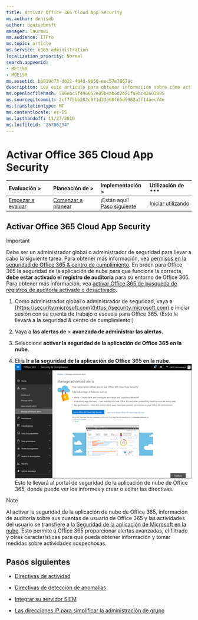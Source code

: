 ```yaml
---
title: Activar Office 365 Cloud App Security
ms.author: deniseb
author: denisebmsft
manager: laurawi
ms.audience: ITPro
ms.topic: article
ms.service: o365-administration
localization_priority: Normal
search.appverid:
- MET150
- MOE150
ms.assetid: ba919c73-d021-404d-9850-eec57e78678c
description: Lea este artículo para obtener información sobre cómo activar Office 365 administración avanzada de seguridad, con tecnología de seguridad de la aplicación en la nube de Microsoft Azure.
ms.openlocfilehash: 586ebc5f496652e05b4ab6d2421fa9bc42603895
ms.sourcegitcommit: 2cf7f5bb282c971d33e00f65d9982a3f14aec74e
ms.translationtype: MT
ms.contentlocale: es-ES
ms.lasthandoff: 11/27/2018
ms.locfileid: "26706294"
---
```

# <a name="turn-on-office-365-cloud-app-security"></a>Activar Office 365 Cloud App Security
  
|Evaluación **\>**|Planeación de **\>**|Implementación **\>**|Utilización de ***|
|:-----|:-----|:-----|:-----|
|[Empezar a evaluar](office-365-cas-overview.md) <br/> |[Comenzar a planear](get-ready-for-office-365-cas.md) <br/> |¡Están aquí!  <br/> [Paso siguiente](activity-policies-and-alerts.md) <br/> |[Iniciar utilizando](utilization-activities-for-ocas.md) <br/> |
  
## <a name="turn-on-office-365-cloud-app-security"></a>Activar Office 365 Cloud App Security

> [!IMPORTANT]
> Debe ser un administrador global o administrador de seguridad para llevar a cabo la siguiente tarea. Para obtener más información, vea [permisos en la seguridad de Office 365 &amp; centro de cumplimiento](permissions-in-the-security-and-compliance-center.md). En orden para Office 365 la seguridad de la aplicación de nube para que funcione la correcta, **debe estar activado el registro de auditoría** para su entorno de Office 365. Para obtener más información, vea [activar Office 365 de búsqueda de registros de auditoría activado o desactivado](turn-audit-log-search-on-or-off.md). 
  
1. Como administrador global o administrador de seguridad, vaya a [https://security.microsoft.com](https://security.microsoft.com) e iniciar sesión con su cuenta de trabajo o escuela para Office 365. (Esto le llevará a la seguridad &amp; centro de cumplimiento.) 
    
2. Vaya a **las alertas de** \> **avanzada de administrar las alertas**.
    
3. Seleccione **activar la seguridad de la aplicación de Office 365 en la nube**.
    
4. Elija **Ir a la seguridad de la aplicación de Office 365 en la nube**.<br/>![En la seguridad &amp; centro de cumplimiento, elija Administrar alertas avanzadas para ir a la seguridad de la aplicación de nube de Office 365](media/958632d4-03e3-4ade-8e22-d5509db6fca7.png)<br/>Esto le llevará al portal de seguridad de la aplicación de nube de Office 365, donde puede ver los informes y crear o editar las directivas.
    
> [!NOTE]
> Al activar la seguridad de la aplicación de nube de Office 365, información de auditoría sobre sus cuentas de usuario de Office 365 y las actividades del usuario se transfiere a la [Seguridad de la aplicación de Microsoft en la nube](https://aka.ms/whatiscas). Esto permite a Office 365 proporcionar alertas avanzadas, el filtrado y otras características para que pueda obtener información y tomar medidas sobre actividades sospechosas. 
  
## <a name="next-steps"></a>Pasos siguientes

- [Directivas de actividad](activity-policies-and-alerts.md)
    
- [Directivas de detección de anomalías](anomaly-detection-policies-in-ocas.md)
    
- [Integrar su servidor SIEM](integrate-your-siem-server-with-office-365-cas.md)
    
- [Las direcciones IP para simplificar la administración de grupo](group-your-ip-addresses-in-ocas.md)
    

